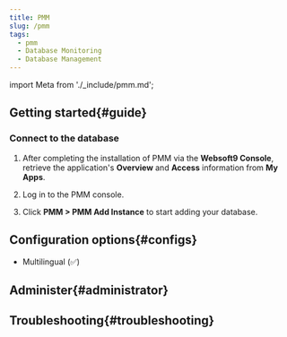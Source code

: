 ```yaml
---
title: PMM
slug: /pmm
tags:
  - pmm
  - Database Monitoring
  - Database Management
---
```


import Meta from './\_include/pmm.md';

<Meta name="meta" />

## Getting started{#guide}

### Connect to the database

1. After completing the installation of PMM via the **Websoft9 Console**, retrieve the application's **Overview** and **Access** information from **My Apps**.

2. Log in to the PMM console.

3. Click **PMM > PMM Add Instance** to start adding your database.

## Configuration options{#configs}

- Multilingual (✅)

## Administer{#administrator}

## Troubleshooting{#troubleshooting}
